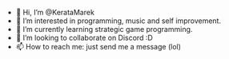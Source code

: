 - 👋 Hi, I’m @KerataMarek
- 👀 I’m interested in programming, music and self improvement.
- 🌱 I’m currently learning strategic game programming.
- 💞️ I’m looking to collaborate on Discord :D
- 📫 How to reach me: just send me a message (lol)

<!---
KerataMarek/KerataMarek is a ✨ special ✨ repository because its `README.md` (this file) appears on your GitHub profile.
You can click the Preview link to take a look at your changes.
--->
